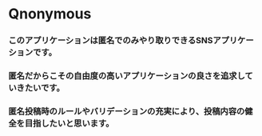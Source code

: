 # Qnonymous
### このアプリケーションは匿名でのみやり取りできるSNSアプリケーションです。
### 匿名だからこその自由度の高いアプリケーションの良さを追求していきたいです。

### 匿名投稿時のルールやバリデーションの充実により、投稿内容の健全を目指したいと思います。
